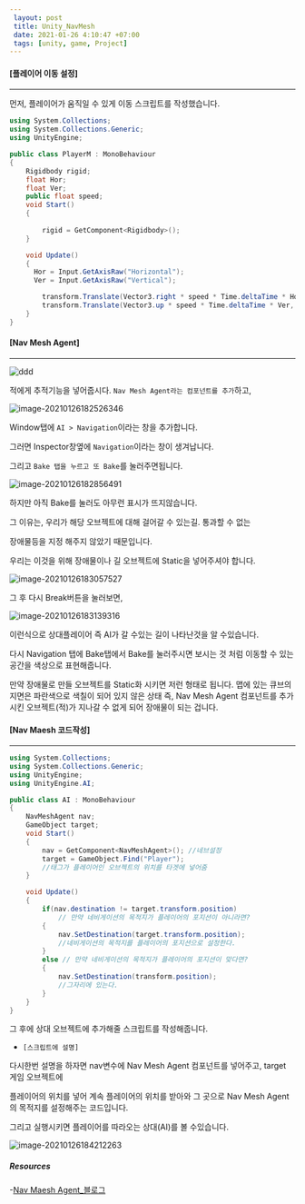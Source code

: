 ```yaml
---
 layout: post
 title: Unity_NavMesh
 date: 2021-01-26 4:10:47 +07:00
 tags: [unity, game, Project]
---
```


#### [플레이어 이동 설정]

---

먼저, 플레이어가 움직일 수 있게 이동 스크립트를 작성했습니다.

```c#
using System.Collections;
using System.Collections.Generic;
using UnityEngine;

public class PlayerM : MonoBehaviour
{
    Rigidbody rigid;
    float Hor;
    float Ver;
    public float speed;
    void Start()
    {
        
        rigid = GetComponent<Rigidbody>();        
    }

    void Update()
    {
      Hor = Input.GetAxisRaw("Horizontal");
      Ver = Input.GetAxisRaw("Vertical");

        transform.Translate(Vector3.right * speed * Time.deltaTime * Hor, Space.World);
        transform.Translate(Vector3.up * speed * Time.deltaTime * Ver, Space.World);
    }
}

```



#### [Nav Mesh Agent]

---

![ddd](C:\Users\user\Pictures\ddd.png)

적에게 추적기능을 넣어줍시다. `Nav Mesh Agent라는 컴포넌트를 추가`하고,

![image-20210126182526346](C:\Users\user\AppData\Roaming\Typora\typora-user-images\image-20210126182526346.png)

Window탭에 `AI > Navigation`이라는 창을 추가합니다.

그러면 Inspector창옆에 `Navigation`이라는 창이 생겨납니다.

그리고 `Bake 탭을 누르고 또 Bake`를 눌러주면됩니다.

![image-20210126182856491](C:\Users\user\AppData\Roaming\Typora\typora-user-images\image-20210126182856491.png)

하지만 아직 Bake를 눌러도 아무런 표시가 뜨지않습니다.

그 이유는, 우리가 해당 오브젝트에 대해 걸어갈 수 있는길. 통과할 수 없는 

장애물등을 지정 해주지 않았기 때문입니다.

우리는 이것을 위해 장애물이나 길 오브젝트에 Static을 넣어주셔야 합니다.

![image-20210126183057527](C:\Users\user\AppData\Roaming\Typora\typora-user-images\image-20210126183057527.png)

그 후 다시 Break버튼을 눌러보면,

![image-20210126183139316](C:\Users\user\AppData\Roaming\Typora\typora-user-images\image-20210126183139316.png)

이런식으로 상대플레이어 즉 AI가 갈 수있는 길이 나타난것을 알 수있습니다.

다시 Navigation 탭에 Bake탭에서 Bake를 눌러주시면 보시는 것 처럼 이동할 수 있는 공간을 색상으로 표현해줍니다.

만약 장애물로 만들 오브젝트를 Static화 시키면 저런 형태로 됩니다.  맵에 있는 큐브의 지면은 파란색으로 색칠이 되어 있지 않은 상태 즉, Nav Mesh Agent 컴포넌트를 추가시킨 오브젝트(적)가 지나갈 수 없게 되어 장애물이 되는 겁니다.



#### [Nav Maesh 코드작성]

---

```c#
using System.Collections;
using System.Collections.Generic;
using UnityEngine;
using UnityEngine.AI;

public class AI : MonoBehaviour
{
    NavMeshAgent nav;
    GameObject target;
    void Start()
    {
        nav = GetComponent<NavMeshAgent>(); //네브설정
        target = GameObject.Find("Player"); 
        //태그가 플레이어인 오브젝트의 위치를 타겟에 넣어줌
    }

    void Update()
    {
        if(nav.destination != target.transform.position) 
            // 만약 네비게이션의 목적지가 플레이어의 포지션이 아니라면?
        {
            nav.SetDestination(target.transform.position);
            //네비게이션의 목적지를 플레이어의 포지션으로 설정한다.
        }
        else // 만약 네비게이션의 목적지가 플레이어의 포지션이 맞다면?
        {
            nav.SetDestination(transform.position);
            //그자리에 있는다.
        }
    }
}
```

그 후에 상대 오브젝트에 추가해줄 스크립트를 작성해줍니다.

+ `[스크립트에 설명]`

다시한번 설명을 하자면 nav변수에 Nav Mesh Agent 컴포넌트를 넣어주고, target 게임 오브젝트에 

플레이어의 위치를 넣어 계속 플레이어의 위치를 받아와 그 곳으로 Nav Mesh Agent 의 목적지를 설정해주는 코드입니다.

그리고 실행시키면 플레이어를 따라오는 상대(AI)를 볼 수있습니다.

![image-20210126184212263](C:\Users\user\AppData\Roaming\Typora\typora-user-images\image-20210126184212263.png)



##### Resources

-[Nav Maesh Agent_블로그](https://solution94.tistory.com/19)